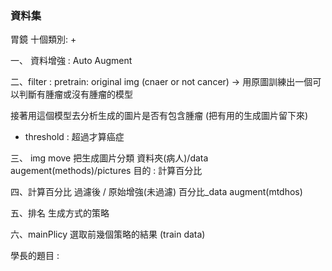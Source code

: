 ### 資料集 
胃鏡 
十個類別:
+ 

一、 資料增強 : 
Auto Augment

二、filter :
pretrain: original img (cnaer or not cancer) -> 用原圖訓練出一個可以判斷有腫瘤或沒有腫瘤的模型

接著用這個模型去分析生成的圖片是否有包含腫瘤 (把有用的生成圖片留下來)
+ threshold : 超過才算癌症

三、 img move
把生成圖片分類 資料夾(病人)/data augement(methods)/pictures
目的 : 計算百分比

四、計算百分比
過濾後 / 原始增強(未過濾)
百分比_data augment(mtdhos)

五、排名
生成方式的策略

六、mainPlicy
選取前幾個策略的結果 (train data)




學長的題目 : 
